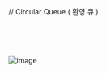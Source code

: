 // Circular Queue ( 환영 큐 )

</br></br></br>

![image](https://user-images.githubusercontent.com/61842827/206939937-c493a0aa-6b3a-46f0-a41c-61bfe7255aab.png)
